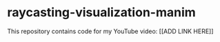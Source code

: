 # raycasting-visualization-manim

This repository contains code for my YouTube video: [[ADD LINK HERE]]
